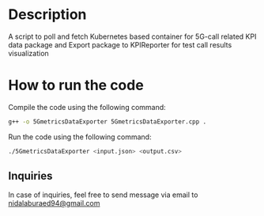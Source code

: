# Description

A script to poll and fetch Kubernetes based container for 5G-call related KPI data package and Export package to KPIReporter for test call results visualization

# How to run the code

Compile the code using the following command:

```bash
g++ -o 5GmetricsDataExporter 5GmetricsDataExporter.cpp .
```

Run the code using the following command:

```bash
./5GmetricsDataExporter <input.json> <output.csv>
```

## Inquiries

In case of inquiries, feel free to send message via email to nidalaburaed94@gmail.com
